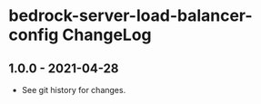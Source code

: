 # bedrock-server-load-balancer-config ChangeLog

## 1.0.0 - 2021-04-28

- See git history for changes.
